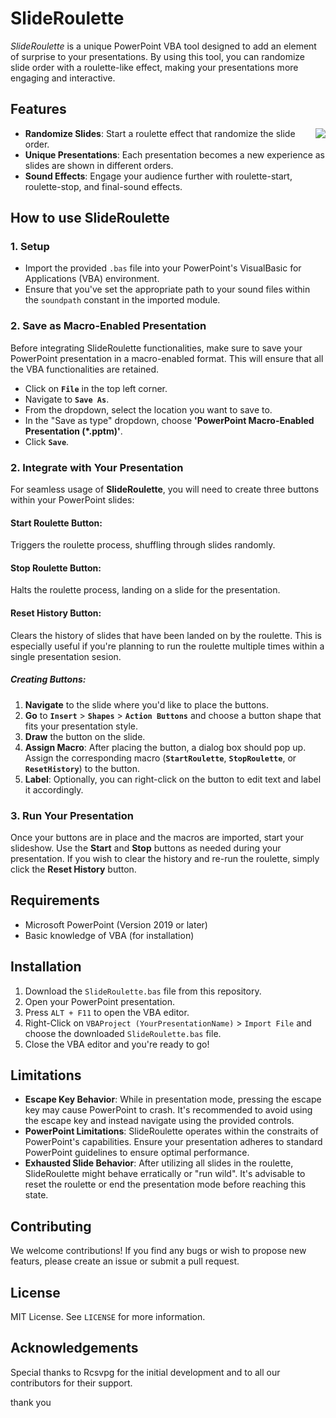 # SlideRoulette

*SlideRoulette* is a unique PowerPoint VBA tool designed to add an element of surprise to your presentations. By using this tool, you can randomize slide order with a roulette-like effect, making your presentations more engaging and interactive.

## Features

<img style="float:right;" src="Roulette-Demo.gif" />

- **Randomize Slides**: Start a roulette effect that randomize the slide order.
- **Unique Presentations**: Each presentation becomes a new experience as slides are shown in different orders.
- **Sound Effects**: Engage your audience further with roulette-start, roulette-stop, and final-sound effects.

## How to use SlideRoulette

### 1. **Setup**

* Import the provided `.bas` file into your PowerPoint's VisualBasic for Applications (VBA) environment.
* Ensure that you've set the appropriate path to your sound files within the `soundpath` constant in the imported module.

### 2. Save as Macro-Enabled Presentation

Before integrating SlideRoulette functionalities, make sure to save your PowerPoint presentation in a macro-enabled format. This will ensure that all the VBA functionalities are retained.

- Click on **`File`** in the top left corner.
- Navigate to **`Save As`**.
- From the dropdown, select the location you want to save to.
- In the "Save as type" dropdown, choose **'PowerPoint Macro-Enabled Presentation (*.pptm)'**.
- Click **`Save`**.

### 2. Integrate with Your Presentation
For seamless usage of **SlideRoulette**, you will need to create three buttons within your PowerPoint slides:

#### Start Roulette Button:
Triggers the roulette process, shuffling through slides randomly.

#### Stop Roulette Button:
Halts the roulette process, landing on a slide for the presentation.

#### Reset History Button:
Clears the history of slides that have been landed on by the roulette. This is especially useful if you're planning to run the roulette multiple times within a single presentation sesion.

##### Creating Buttons:

1. **Navigate** to the slide where you'd like to place the buttons.
2. **Go** to **`Insert`** > **`Shapes`** > **`Action Buttons`** and choose a button shape that fits your presentation style.
3. **Draw** the button on the slide.
4. **Assign Macro**: After placing the button, a dialog box should pop up. Assign the corresponding macro (**`StartRoulette`**, **`StopRoulette`**, or **`ResetHistory`**) to the button.
5. **Label**: Optionally, you can right-click on the button to edit text and label it accordingly.

### 3. Run Your Presentation

Once your buttons are in place and the macros are imported, start your slideshow. Use the **Start** and **Stop** buttons as needed during your presentation. If you wish to clear the history and re-run the roulette, simply click the **Reset History** button.

## Requirements
- Microsoft PowerPoint (Version 2019 or later)
- Basic knowledge of VBA (for installation)

## Installation

1. Download the `SlideRoulette.bas` file from this repository.
2. Open your PowerPoint presentation.
3. Press `ALT + F11` to open the VBA editor.
4. Right-Click on `VBAProject (YourPresentationName)` > `Import File` and choose the downloaded `SlideRoulette.bas` file.
5. Close the VBA editor and you're ready to go!

## Limitations

- **Escape Key Behavior**: While in presentation mode, pressing the escape key may cause PowerPoint to crash. It's recommended to avoid using the escape key and instead navigate using the provided controls.
- **PowerPoint Limitations**: SlideRoulette operates within the constraits of PowerPoint's capabilities. Ensure your presentation adheres to standard PowerPoint guidelines to ensure optimal performance.
- **Exhausted Slide Behavior**: After utilizing all slides in the roulette, SlideRoulette might behave erratically or "run wild". It's advisable to reset the roulette or end the presentation mode before reaching this state.

## Contributing

We welcome contributions! If you find any bugs or wish to propose new featurs, please create an issue or submit a pull request.

## License

MIT License. See `LICENSE` for more information.

## Acknowledgements

Special thanks to Rcsvpg for the initial development and to all our contributors for their support.

thank you
